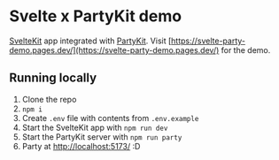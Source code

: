 # Svelte x PartyKit demo

[SvelteKit](https://kit.svelte.dev) app integrated with [PartyKit](https://partykit.io). Visit [https://svelte-party-demo.pages.dev/](https://svelte-party-demo.pages.dev/) for the demo.

## Running locally

1. Clone the repo
2. `npm i`
3. Create `.env` file with contents from `.env.example`
4. Start the SvelteKit app with `npm run dev`
5. Start the PartyKit server with `npm run party`
6. Party at [http://localhost:5173/](http://localhost:5173/) :D
